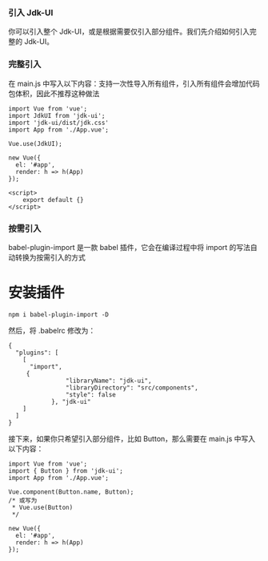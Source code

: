 ### 引入 Jdk-UI
你可以引入整个 Jdk-UI，或是根据需要仅引入部分组件。我们先介绍如何引入完整的 Jdk-UI。

###  完整引入
在 main.js 中写入以下内容：支持一次性导入所有组件，引入所有组件会增加代码包体积，因此不推荐这种做法

``` vue
import Vue from 'vue';
import JdkUI from 'jdk-ui';
import 'jdk-ui/dist/jdk.css'
import App from './App.vue';

Vue.use(JdkUI);

new Vue({
  el: '#app',
  render: h => h(App)
});

<script>
    export default {}
</script>
```

### 按需引入
babel-plugin-import 是一款 babel 插件，它会在编译过程中将 import 的写法自动转换为按需引入的方式

# 安装插件

```
npm i babel-plugin-import -D
```
然后，将 .babelrc 修改为：

```
{
  "plugins": [
    [
      "import",
     {
				"libraryName": "jdk-ui",
				"libraryDirectory": "src/components",
				"style": false
			}, "jdk-ui"
    ]
  ]
}
```
接下来，如果你只希望引入部分组件，比如 Button，那么需要在 main.js 中写入以下内容：

``` vue
import Vue from 'vue';
import { Button } from 'jdk-ui';
import App from './App.vue';

Vue.component(Button.name, Button);
/* 或写为
 * Vue.use(Button)
 */

new Vue({
  el: '#app',
  render: h => h(App)
});
```
